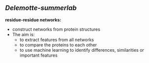 ## *Delemotte-summerlab*

**residue-residue networks:**
- construct networks from protein structures
- The aim is:
  - to extract features from all networks
  - to compare the proteins to each other
  - to use machine learning to identify differences, similarities or important features
